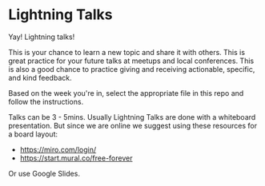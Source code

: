 # Lightning Talks

Yay! Lightning talks!

This is your chance to learn a new topic and share it with others. This is great practice for your future talks at meetups and local conferences. This is also a good chance to practice giving and receiving actionable, specific, and kind feedback.

Based on the week you're in, select the appropriate file in this repo and follow the instructions.

Talks can be 3 - 5mins. Usually Lightning Talks are done with a whiteboard presentation. But since we are online we suggest using these resources for a board layout:
- https://miro.com/login/
- https://start.mural.co/free-forever

Or use Google Slides.



